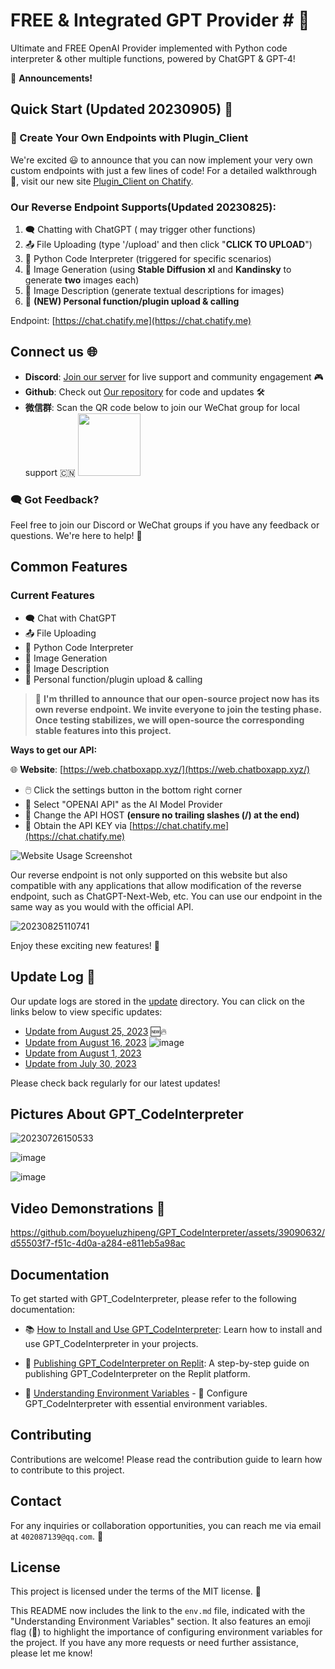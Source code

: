 # FREE & Integrated GPT Provider # 🤖

Ultimate and FREE OpenAI Provider implemented with Python code interpreter & other multiple functions, powered by ChatGPT & GPT-4!


📢 **Announcements!**
## Quick Start (Updated 20230905) 🚀
### 🌟 Create Your Own Endpoints with Plugin_Client
We're excited 😃 to announce that you can now implement your very own custom endpoints with just a few lines of code! For a detailed walkthrough 📖, visit our new site [Plugin_Client on Chatify](https://beta.chatify.me/plugin_client).

### **Our Reverse Endpoint Supports**(Updated 20230825):
1. 🗨️ Chatting with ChatGPT ( may trigger other functions)
2. 📤 File Uploading (type '/upload' and then click "**CLICK TO UPLOAD**")
3. 🐍 Python Code Interpreter (triggered for specific scenarios)
4. 🎨 Image Generation (using **Stable Diffusion xl** and **Kandinsky** to generate **two** images each)
5. 📸 Image Description (generate textual descriptions for images)
6. 🎉 **(NEW) Personal function/plugin upload & calling**

Endpoint: [https://chat.chatify.me](https://chat.chatify.me)

## Connect us 🌐

- **Discord**: [Join our server](https://discord.gg/7UdJnyH6) for live support and community engagement 🎮
- **Github**: Check out [Our repository](https://github.com/boyueluzhipeng/GPT_CodeInterpreter) for code and updates 🛠️
- **微信群**: Scan the QR code below to join our WeChat group for local support 🇨🇳
  <img src="https://github.com/boyueluzhipeng/GPT_CodeInterpreter/assets/39090632/398bb640-e4fc-4c9b-9b58-6fc400c35f09" width="100"/>

### 🗨️ Got Feedback?
Feel free to join our Discord or WeChat groups if you have any feedback or questions. We're here to help! 🤝

## Common Features

### Current Features
- 🗨️ Chat with ChatGPT
- 📤 File Uploading
- 🐍 Python Code Interpreter
- 🎨 Image Generation
- 📸 Image Description
- 🎉 Personal function/plugin upload & calling

> 🎉 **I'm thrilled to announce that our open-source project now has its own reverse endpoint. We invite everyone to join the testing phase. Once testing stabilizes, we will open-source the corresponding stable features into this project.**


**Ways to get our API:**

🌐 **Website**: [https://web.chatboxapp.xyz/](https://web.chatboxapp.xyz/)
   - 🖱️ Click the settings button in the bottom right corner
   - 🧠 Select "OPENAI API" as the AI Model Provider
   - 🔧 Change the API HOST **(ensure no trailing slashes (/) at the end)**
   - 🔑 Obtain the API KEY via [https://chat.chatify.me](https://chat.chatify.me)

![Website Usage Screenshot](https://github.com/boyueluzhipeng/GPT_CodeInterpreter/assets/39090632/d8244579-b70d-4cc8-a323-8b0eb543f097)

Our reverse endpoint is not only supported on this website but also compatible with any applications that allow modification of the reverse endpoint, such as ChatGPT-Next-Web, etc. You can use our endpoint in the same way as you would with the official API.

![20230825110741](https://github.com/boyueluzhipeng/GPT_CodeInterpreter/assets/39090632/13a6fd5e-7b60-4c1c-92db-7b10807dc9d6)

Enjoy these exciting new features! 🎉

## Update Log 📝
Our update logs are stored in the [update](./update/) directory. You can click on the links below to view specific updates:
- [Update from August 25, 2023](./update/update_0825.md) 🆕🔥
- [Update from August 16, 2023](./update/update_0816.md)
![image](https://github.com/boyueluzhipeng/GPT_CodeInterpreter/assets/39090632/609da341-9462-4b8a-a672-99d3d1dcbc4b)
- [Update from August 1, 2023](./update/update_0801.md) 
- [Update from July 30, 2023](./update/update_0730.md)

Please check back regularly for our latest updates!

## Pictures About GPT_CodeInterpreter

![20230726150533](https://github.com/boyueluzhipeng/GPT_CodeInterpreter/assets/39090632/dabdf91f-0fc7-4794-bcdf-033f3e2dbafa)

![image](https://github.com/boyueluzhipeng/GPT_CodeInterpreter/assets/39090632/c5fac81b-7bbf-4bb8-83fe-4a0423eb3f86)

![image](https://github.com/boyueluzhipeng/GPT_CodeInterpreter/assets/39090632/ce360bb1-1347-4a96-a345-d15ddef618c2)


## Video Demonstrations 🎥

https://github.com/boyueluzhipeng/GPT_CodeInterpreter/assets/39090632/d55503f7-f51c-4d0a-a284-e811eb5a98ac


## Documentation

To get started with GPT_CodeInterpreter, please refer to the following documentation:

- 📚 [How to Install and Use GPT_CodeInterpreter](docs/install.md): Learn how to install and use GPT_CodeInterpreter in your projects.

- 🚀 [Publishing GPT_CodeInterpreter on Replit](docs/replit.md): A step-by-step guide on publishing GPT_CodeInterpreter on the Replit platform.

- 📝 [Understanding Environment Variables](docs/env.md) - 🔑 Configure GPT_CodeInterpreter with essential environment variables.

## Contributing

Contributions are welcome! Please read the contribution guide to learn how to contribute to this project.

## Contact

For any inquiries or collaboration opportunities, you can reach me via email at `402087139@qq.com`. 📧

## License

This project is licensed under the terms of the MIT license. 📜

This README now includes the link to the `env.md` file, indicated with the "Understanding Environment Variables" section. It also features an emoji flag (🔑) to highlight the importance of configuring environment variables for the project. If you have any more requests or need further assistance, please let me know!

